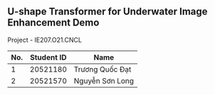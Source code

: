 ## U-shape Transformer for Underwater Image Enhancement Demo
  
Project - IE207.O21.CNCL  

| No. | Student ID | Name            |  
|-----|------------|-----------------|  
| 1   | 20521180   | Trương Quốc Đạt |  
| 2   | 20521570   | Nguyễn Sơn Long |  
